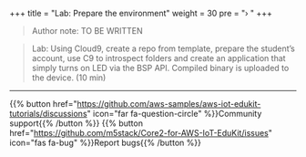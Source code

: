 +++
title = "Lab: Prepare the environment"
weight = 30
pre = "› "
+++

> Author note: TO BE WRITTEN
> 




> Lab: Using Cloud9, create a repo from template, prepare the student’s account, use C9 to introspect folders and create an application that simply turns on LED via the BSP API. Compiled binary is uploaded to the device. (10 min) 




---
{{% button href="https://github.com/aws-samples/aws-iot-edukit-tutorials/discussions" icon="far fa-question-circle" %}}Community support{{% /button %}} {{% button href="https://github.com/m5stack/Core2-for-AWS-IoT-EduKit/issues" icon="fas fa-bug" %}}Report bugs{{% /button %}}